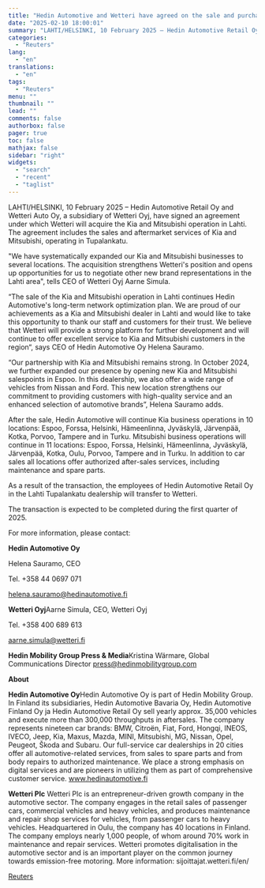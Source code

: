 ```yaml
---
title: "Hedin Automotive and Wetteri have agreed on the sale and purchase of the Kia and Mitsubishi dealership in Lahti"
date: "2025-02-10 18:00:01"
summary: "LAHTI/HELSINKI, 10 February 2025 – Hedin Automotive Retail Oy and Wetteri Auto Oy, a subsidiary of Wetteri Oyj, have signed an agreement under which Wetteri will acquire the Kia and Mitsubishi operation in Lahti. The agreement includes the sales and aftermarket services of Kia and Mitsubishi, operating in Tupalankatu.\"We have..."
categories:
  - "Reuters"
lang:
  - "en"
translations:
  - "en"
tags:
  - "Reuters"
menu: ""
thumbnail: ""
lead: ""
comments: false
authorbox: false
pager: true
toc: false
mathjax: false
sidebar: "right"
widgets:
  - "search"
  - "recent"
  - "taglist"
---
```


LAHTI/HELSINKI, 10 February 2025 – Hedin Automotive Retail Oy and Wetteri Auto Oy, a subsidiary of Wetteri Oyj, have signed an agreement under which Wetteri will acquire the Kia and Mitsubishi operation in Lahti. The agreement includes the sales and aftermarket services of Kia and Mitsubishi, operating in Tupalankatu.

"We have systematically expanded our Kia and Mitsubishi businesses to several locations. The acquisition strengthens Wetteri's position and opens up opportunities for us to negotiate other new brand representations in the Lahti area", tells CEO of Wetteri Oyj Aarne Simula.

“The sale of the Kia and Mitsubishi operation in Lahti continues Hedin Automotive's long-term network optimization plan. We are proud of our achievements as a Kia and Mitsubishi dealer in Lahti and would like to take this opportunity to thank our staff and customers for their trust. We believe that Wetteri will provide a strong platform for further development and will continue to offer excellent service to Kia and Mitsubishi customers in the region“, says CEO of Hedin Automotive Oy Helena Sauramo.

“Our partnership with Kia and Mitsubishi remains strong. In October 2024, we further expanded our presence by opening new Kia and Mitsubishi salespoints in Espoo. In this dealership, we also offer a wide range of vehicles from Nissan and Ford. This new location strengthens our commitment to providing customers with high-quality service and an enhanced selection of automotive brands”, Helena Sauramo adds.

After the sale, Hedin Automotive will continue Kia business operations in 10 locations: Espoo, Forssa, Helsinki, Hämeenlinna, Jyväskylä, Järvenpää, Kotka, Porvoo, Tampere and in Turku. Mitsubishi business operations will continue in 11 locations: Espoo, Forssa, Helsinki, Hämeenlinna, Jyväskylä, Järvenpää, Kotka, Oulu, Porvoo, Tampere and in Turku. In addition to car sales all locations offer authorized after-sales services, including maintenance and spare parts.

As a result of the transaction, the employees of Hedin Automotive Retail Oy in the Lahti Tupalankatu dealership will transfer to Wetteri.

The transaction is expected to be completed during the first quarter of 2025.

For more information, please contact:

**Hedin Automotive Oy**

Helena Sauramo, CEO

Tel. +358 44 0697 071

helena.sauramo@hedinautomotive.fi

**Wetteri Oyj**Aarne Simula, CEO, Wetteri Oyj

Tel. +358 400 689 613

aarne.simula@wetteri.fi

**Hedin Mobility Group Press & Media**Kristina Wärmare, Global Communications Director press@hedinmobilitygroup.com

**About**

**Hedin Automotive Oy**Hedin Automotive Oy is part of Hedin Mobility Group. In Finland its subsidiaries, Hedin Automotive Bavaria Oy, Hedin Automotive Finland Oy ja Hedin Automotive Retail Oy sell yearly approx. 35,000 vehicles and execute more than 300,000 throughputs in aftersales. The company represents nineteen car brands: BMW, Citroën, Fiat, Ford, Hongqi, INEOS, IVECO, Jeep, Kia, Maxus, Mazda, MINI, Mitsubishi, MG, Nissan, Opel, Peugeot, Škoda and Subaru. Our full-service car dealerships in 20 cities offer all automotive-related services, from sales to spare parts and from body repairs to authorized maintenance. We place a strong emphasis on digital services and are pioneers in utilizing them as part of comprehensive customer service. www.hedinautomotive.fi

**Wetteri Plc** Wetteri Plc is an entrepreneur-driven growth company in the automotive sector. The company engages in the retail sales of passenger cars, commercial vehicles and heavy vehicles, and produces maintenance and repair shop services for vehicles, from passenger cars to heavy vehicles. Headquartered in Oulu, the company has 40 locations in Finland. The company employs nearly 1,000 people, of whom around 70% work in maintenance and repair services. Wetteri promotes digitalisation in the automotive sector and is an important player on the common journey towards emission-free motoring. More information: sijoittajat.wetteri.fi/en/

[Reuters](https://www.tradingview.com/news/reuters.com,2025-02-10:newsml_MFN7WQqSj:0-hedin-automotive-and-wetteri-have-agreed-on-the-sale-and-purchase-of-the-kia-and-mitsubishi-dealership-in-lahti/)
